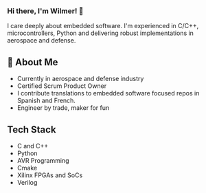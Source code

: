 ### Hi there, I'm Wilmer! 👋

I care deeply about embedded software. I'm experienced in C/C++, microcontrollers, Python and delivering robust implementations in aerospace and defense.

<!--![CyboMer's Stats](https://github-readme-stats.vercel.app/api?username=CyboMer&theme=vue-dark&show_icons=true&hide_border=true&count_private=true) -->

## 🚀 About Me
- Currently in aerospace and defense industry
- Certified Scrum Product Owner
- I contribute translations to embedded software focused repos in Spanish and French.
- Engineer by trade, maker for fun

## Tech Stack
- C and C++
- Python
- AVR Programming
- Cmake
- Xilinx FPGAs and SoCs
- Verilog
<!--
**CyboMer/CyboMer** is a ✨ _special_ ✨ repository because its `README.md` (this file) appears on your GitHub profile.

Here are some ideas to get you started:

- 🔭 I’m currently working on ...
- 🌱 I’m currently learning ...
- 👯 I’m looking to collaborate on ...
- 🤔 I’m looking for help with ...
- 💬 Ask me about ...
- 📫 How to reach me: ...
- 😄 Pronouns: ...
- ⚡ Fun fact: ...
-->
